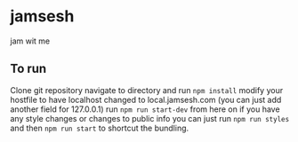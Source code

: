 # jamsesh
jam wit me

## To run
Clone git repository
navigate to directory and run `npm install`
modify your hostfile to have localhost changed to local.jamsesh.com (you can just add another field for 127.0.0.1)
run `npm run start-dev`
from here on if you have any style changes or changes to public info you can just run `npm run styles` and then `npm run start` to shortcut the bundling.
